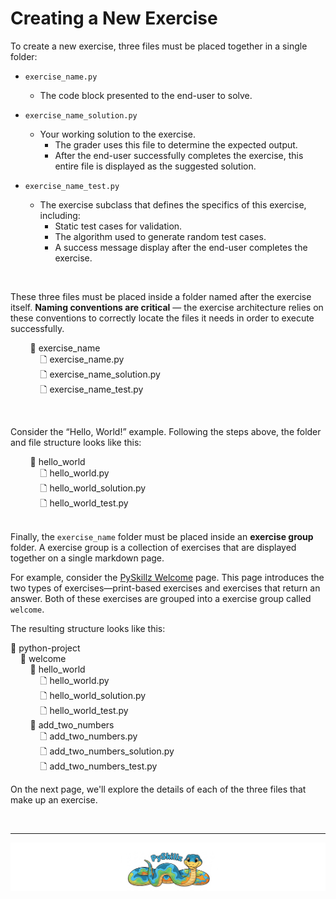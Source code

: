 # Creating a New Exercise

To create a new exercise, three files must be placed together in a single folder:

* `exercise_name.py`
  * The code block presented to the end-user to solve.

* `exercise_name_solution.py`
  * Your working solution to the exercise.
    * The grader uses this file to determine the expected output.
    * After the end-user successfully completes the exercise, this entire file is displayed as the suggested solution.
  
* `exercise_name_test.py`
  * The exercise subclass that defines the specifics of this exercise, including:
    *  Static test cases for validation.
    *  The algorithm used to generate random test cases.
    *  A success message display after the end-user completes the exercise.

<BR>

These three files must be placed inside a folder named after the exercise itself. __Naming conventions are critical__ — the exercise architecture relies on these conventions to correctly locate the files it needs in order to execute successfully.

&nbsp;&nbsp;&nbsp;&nbsp;&nbsp;&nbsp;&nbsp;&nbsp;📂 exercise_name<BR>
&nbsp;&nbsp;&nbsp;&nbsp;&nbsp;&nbsp;&nbsp;&nbsp;&nbsp;&nbsp;&nbsp;&nbsp;🗋 exercise_name.py<BR>
&nbsp;&nbsp;&nbsp;&nbsp;&nbsp;&nbsp;&nbsp;&nbsp;&nbsp;&nbsp;&nbsp;&nbsp;🗋 exercise_name_solution.py<BR>
&nbsp;&nbsp;&nbsp;&nbsp;&nbsp;&nbsp;&nbsp;&nbsp;&nbsp;&nbsp;&nbsp;&nbsp;🗋 exercise_name_test.py<BR>

<BR>

Consider the “Hello, World!” example. Following the steps above, the folder and file structure looks like this:

&nbsp;&nbsp;&nbsp;&nbsp;&nbsp;&nbsp;&nbsp;&nbsp;📂 hello_world<BR>
&nbsp;&nbsp;&nbsp;&nbsp;&nbsp;&nbsp;&nbsp;&nbsp;&nbsp;&nbsp;&nbsp;&nbsp;🗋 hello_world.py<BR>
&nbsp;&nbsp;&nbsp;&nbsp;&nbsp;&nbsp;&nbsp;&nbsp;&nbsp;&nbsp;&nbsp;&nbsp;🗋 hello_world_solution.py<BR>
&nbsp;&nbsp;&nbsp;&nbsp;&nbsp;&nbsp;&nbsp;&nbsp;&nbsp;&nbsp;&nbsp;&nbsp;🗋 hello_world_test.py<BR>
<BR>

Finally, the `exercise_name` folder must be placed inside an __exercise group__ folder. A exercise group is a collection of exercises that are displayed together on a single markdown page.

For example, consider the [PySkillz Welcome](welcome) page. This page introduces the two types of exercises—print-based exercises and exercises that return an answer. Both of these exercises are grouped into a exercise group called `welcome`.

The resulting structure looks like this:

📂 python-project<BR>
&nbsp;&nbsp;&nbsp;&nbsp;📂 welcome<BR>
&nbsp;&nbsp;&nbsp;&nbsp;&nbsp;&nbsp;&nbsp;&nbsp;📂 hello_world<BR>
&nbsp;&nbsp;&nbsp;&nbsp;&nbsp;&nbsp;&nbsp;&nbsp;&nbsp;&nbsp;&nbsp;&nbsp;🗋 hello_world.py<BR>
&nbsp;&nbsp;&nbsp;&nbsp;&nbsp;&nbsp;&nbsp;&nbsp;&nbsp;&nbsp;&nbsp;&nbsp;🗋 hello_world_solution.py<BR>
&nbsp;&nbsp;&nbsp;&nbsp;&nbsp;&nbsp;&nbsp;&nbsp;&nbsp;&nbsp;&nbsp;&nbsp;🗋 hello_world_test.py<BR>
&nbsp;&nbsp;&nbsp;&nbsp;&nbsp;&nbsp;&nbsp;&nbsp;📂 add_two_numbers<BR>
&nbsp;&nbsp;&nbsp;&nbsp;&nbsp;&nbsp;&nbsp;&nbsp;&nbsp;&nbsp;&nbsp;&nbsp;🗋 add_two_numbers.py<BR>
&nbsp;&nbsp;&nbsp;&nbsp;&nbsp;&nbsp;&nbsp;&nbsp;&nbsp;&nbsp;&nbsp;&nbsp;🗋 add_two_numbers_solution.py<BR>
&nbsp;&nbsp;&nbsp;&nbsp;&nbsp;&nbsp;&nbsp;&nbsp;&nbsp;&nbsp;&nbsp;&nbsp;🗋 add_two_numbers_test.py<BR>

On the next page, we'll explore the details of each of the three files that make up an exercise.

<BR>

************

[![Skillz Catalog](../../graphics/PySkillzFooter.png)](skillz-catalog)
